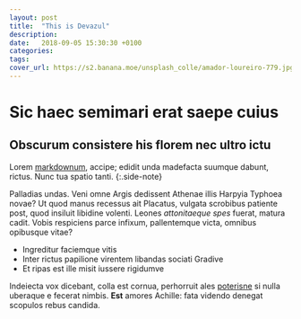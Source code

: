 ```yaml
---
layout: post
title:  "This is Devazul"
description:
date:   2018-09-05 15:30:30 +0100
categories:
tags:
cover_url: https://s2.banana.moe/unsplash_colle/amador-loureiro-779.jpg
---
```

<!-- ![My helpful screenshot](https://hipertextual.com/files/2016/12/mario-run-670x410.jpg)
{:.side-note} -->


# Sic haec semimari erat saepe cuius

## Obscurum consistere his florem nec ultro ictu

Lorem [markdownum](http://www.si.io/), accipe; edidit unda madefacta suumque
dabunt, rictus. Nunc tua spatio tanti.
{:.side-note}

Palladias undas. Veni omne Argis dedissent Athenae illis Harpyia Typhoea novae?
Ut quod manus recessus ait Placatus, vulgata scrobibus patiente post, quod
insiluit libidine volenti. Leones *attonitaeque spes* fuerat, matura cadit.
Vobis respiciens parce infixum, pallentemque victa, omnibus opibusque vitae?

- Ingreditur faciemque vitis
- Inter rictus papilione virentem libandas sociati Gradive
- Et ripas est ille misit iussere rigidumve

Indeiecta vox dicebant, colla est cornua, perhorruit ales
[poterisne](http://www.possetexcessitque.io/caelum.html) si nulla uberaque e
fecerat nimbis. **Est** amores Achille: fata videndo denegat scopulos rebus
candida.
